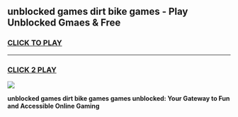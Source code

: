 
## unblocked games dirt bike games - Play Unblocked Gmaes & Free
<h3>
<a href="https://news.freeplayer.one?title=unblocked_games_dirt_bike_games&ref=23F">CLICK TO PLAY</a></h3>
<hr>

<h3>
<a href="https://news.freeplayer.one?title=unblocked_games_dirt_bike_games&ref=23F">CLICK 2 PLAY</a>
  
</h3>

<a href="https://news.freeplayer.one?title=unblocked_games_dirt_bike_games&ref=23F/"><img src="https://clearcache.store/games.png"></a>


**unblocked games dirt bike games games unblocked: Your Gateway to Fun and Accessible Online Gaming**
